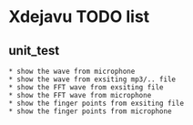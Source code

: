 Xdejavu TODO list
=================

unit_test
---------

    * show the wave from microphone
    * show the wave from exsiting mp3/.. file
    * show the FFT wave from exsiting file
    * show the FFT wave from microphone
    * show the finger points from exsiting file
    * show the finger points from microphone


